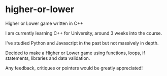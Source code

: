 # higher-or-lower
Higher or Lower game written in C++

I am currently learning C++ for University, around 3 weeks into the course.

I've studied Python and Javascript in the past but not massively in depth.

Decided to make a Higher or Lower game using functions, loops, if statements, libraries and data validation.

Any feedback, critiques or pointers would be greatly appreciated!
